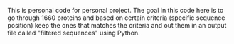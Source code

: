 This is personal code for personal project. The goal in this code here is to go through 1660 proteins and based on certain criteria (specific sequence position) keep the ones that matches the criteria and out them in an output file called "filtered sequences" using Python. 
